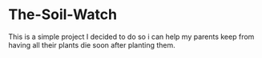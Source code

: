 # The-Soil-Watch
This is a simple project I decided to do so i can help my parents keep from having all their plants die soon after planting them.
